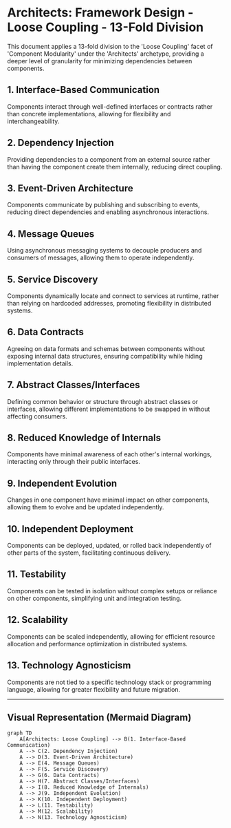 # Architects: Framework Design - Loose Coupling - 13-Fold Division

This document applies a 13-fold division to the 'Loose Coupling' facet of 'Component Modularity' under the 'Architects' archetype, providing a deeper level of granularity for minimizing dependencies between components.

## 1. Interface-Based Communication

Components interact through well-defined interfaces or contracts rather than concrete implementations, allowing for flexibility and interchangeability.

## 2. Dependency Injection

Providing dependencies to a component from an external source rather than having the component create them internally, reducing direct coupling.

## 3. Event-Driven Architecture

Components communicate by publishing and subscribing to events, reducing direct dependencies and enabling asynchronous interactions.

## 4. Message Queues

Using asynchronous messaging systems to decouple producers and consumers of messages, allowing them to operate independently.

## 5. Service Discovery

Components dynamically locate and connect to services at runtime, rather than relying on hardcoded addresses, promoting flexibility in distributed systems.

## 6. Data Contracts

Agreeing on data formats and schemas between components without exposing internal data structures, ensuring compatibility while hiding implementation details.

## 7. Abstract Classes/Interfaces

Defining common behavior or structure through abstract classes or interfaces, allowing different implementations to be swapped in without affecting consumers.

## 8. Reduced Knowledge of Internals

Components have minimal awareness of each other's internal workings, interacting only through their public interfaces.

## 9. Independent Evolution

Changes in one component have minimal impact on other components, allowing them to evolve and be updated independently.

## 10. Independent Deployment

Components can be deployed, updated, or rolled back independently of other parts of the system, facilitating continuous delivery.

## 11. Testability

Components can be tested in isolation without complex setups or reliance on other components, simplifying unit and integration testing.

## 12. Scalability

Components can be scaled independently, allowing for efficient resource allocation and performance optimization in distributed systems.

## 13. Technology Agnosticism

Components are not tied to a specific technology stack or programming language, allowing for greater flexibility and future migration.

---

## Visual Representation (Mermaid Diagram)

```mermaid
graph TD
    A[Architects: Loose Coupling] --> B(1. Interface-Based Communication)
    A --> C(2. Dependency Injection)
    A --> D(3. Event-Driven Architecture)
    A --> E(4. Message Queues)
    A --> F(5. Service Discovery)
    A --> G(6. Data Contracts)
    A --> H(7. Abstract Classes/Interfaces)
    A --> I(8. Reduced Knowledge of Internals)
    A --> J(9. Independent Evolution)
    A --> K(10. Independent Deployment)
    A --> L(11. Testability)
    A --> M(12. Scalability)
    A --> N(13. Technology Agnosticism)
```
